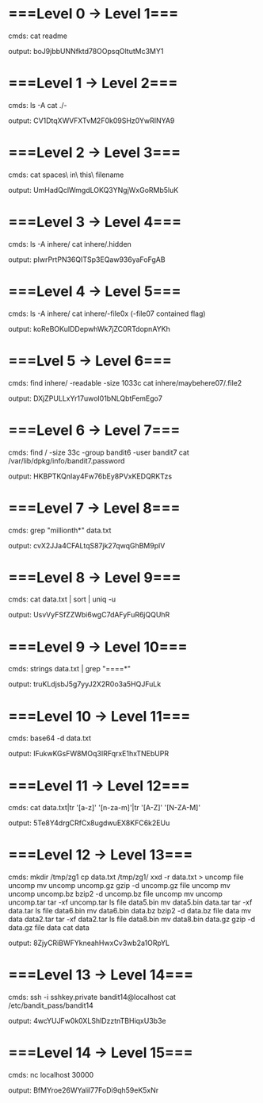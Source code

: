 # ===Level 0 -> Level 1===

cmds:
    cat readme
    
output:
    boJ9jbbUNNfktd78OOpsqOltutMc3MY1

# ===Level 1 -> Level 2===

cmds:
    ls -A
    cat ./-
    
output:
    CV1DtqXWVFXTvM2F0k09SHz0YwRINYA9

# ===Level 2 -> Level 3===

cmds:
    cat spaces\ in\ this\ filename
    
output:
    UmHadQclWmgdLOKQ3YNgjWxGoRMb5luK

# ===Level 3 -> Level 4===

cmds:
    ls -A inhere/
    cat inhere/.hidden

output:
    pIwrPrtPN36QITSp3EQaw936yaFoFgAB

# ===Level 4 -> Level 5===

cmds:
    ls -A inhere/
    cat inhere/-file0x (-file07 contained flag)
   
output:
    koReBOKuIDDepwhWk7jZC0RTdopnAYKh

# ===Lvel 5 -> Level 6===

cmds:
    find inhere/ -readable -size 1033c
    cat inhere/maybehere07/.file2
    
output:
    DXjZPULLxYr17uwoI01bNLQbtFemEgo7

# ===Level 6 -> Level 7===

cmds:
    find / -size 33c -group bandit6 -user bandit7
    cat /var/lib/dpkg/info/bandit7.password
    
output:
    HKBPTKQnIay4Fw76bEy8PVxKEDQRKTzs

# ===Level 7 -> Level 8===

cmds:
    grep "millionth*" data.txt 
    
output:
    cvX2JJa4CFALtqS87jk27qwqGhBM9plV

# ===Level 8 -> Level 9===

cmds:
    cat data.txt | sort | uniq -u

output:
    UsvVyFSfZZWbi6wgC7dAFyFuR6jQQUhR

# ===Level 9 -> Level 10===

cmds:
    strings data.txt | grep "====*"

output:
    truKLdjsbJ5g7yyJ2X2R0o3a5HQJFuLk

# ===Level 10 -> Level 11===

cmds:
    base64 -d data.txt

output:
    IFukwKGsFW8MOq3IRFqrxE1hxTNEbUPR

# ===Level 11 -> Level 12===

cmds:
    cat data.txt|tr '[a-z]' '[n-za-m]'|tr '[A-Z]' '[N-ZA-M]'

output:
    5Te8Y4drgCRfCx8ugdwuEX8KFC6k2EUu

# ===Level 12 -> Level 13===

cmds:
   mkdir /tmp/zg1
   cp data.txt /tmp/zg1/
   xxd -r data.txt > uncomp
   file uncomp
   mv uncomp uncomp.gz
   gzip -d uncomp.gz
   file uncomp
   mv uncomp uncomp.bz
   bzip2 -d uncomp.bz
   file uncomp
   mv uncomp uncomp.tar
   tar -xf uncomp.tar
   ls
   file data5.bin
   mv data5.bin data.tar
   tar -xf data.tar
   ls
   file data6.bin
   mv data6.bin data.bz
   bzip2 -d data.bz
   file data
   mv data data2.tar
   tar -xf data2.tar
   ls
   file data8.bin
   mv data8.bin data.gz
   gzip -d data.gz
   file data
   cat data

output:
    8ZjyCRiBWFYkneahHwxCv3wb2a1ORpYL

# ===Level 13 -> Level 14===

cmds:
    ssh -i sshkey.private bandit14@localhost
    cat /etc/bandit_pass/bandit14

output:
    4wcYUJFw0k0XLShlDzztnTBHiqxU3b3e

# ===Level 14 -> Level 15===

cmds:
    nc localhost 30000

output:
    BfMYroe26WYalil77FoDi9qh59eK5xNr

